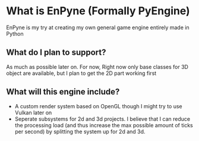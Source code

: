 # What is EnPyne (Formally PyEngine)
EnPyne is my try at creating my own general game engine entirely made in Python

## What do I plan to support?
As much as possible later on. For now, Right now only base classes for 3D object are available, but I plan to get the 2D part working first

## What will this engine include?
- A custom render system based on OpenGL though I might try to use Vulkan later on
- Seperate subsystems for 2d and 3d projects. I believe that I can reduce the processing load (and thus increase the max possible amount of ticks per second) by splitting the system up for 2d and 3d. 